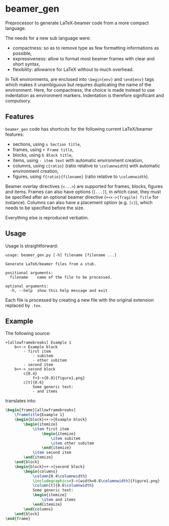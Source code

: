 beamer_gen
==========

Preprocessor to generate LaTeX-beamer code from a more compact language.

The needs for a new sub language were:

- compactness: so as to remove type as few formatting informations as possible,
- expressiveness: allow to format most beamer frames with clear and short syntax,
- flexibility: allowance for LaTeX without to much overhead.

In TeX environments, are enclosed into ``\begin{env}`` and ``\end{env}`` tags which makes it unambiguous but requires duplicating the name of the environment.
Here, for compactness, the choice is made instead to use indentation as environment markers.
Indentation is therefore significant and compulsory.

Features
--------

``beamer_gen`` code has shortcuts for the following current LaTeX/beamer features:

- sections, using ``s Section title``,
- frames, using ``+ Frame title``,
- blocks, using ``b Block title``,
- items, using ``- item text`` with automatic environment creation,
- columns, using ``c{ratio}`` (ratio relative to ``\columnwidth``) with automatic environment creation,
- figures, using ``f{ratio}{filename}`` (ratio relative to ``\columnwidth``).

Beamer overlay directives (``<...>``) are supported for frames, blocks, figures and items.
Frames can also have options (``[...]``), in which case, they must be specified after an optional beamer directive (``+<+->[fragile] Title`` for instance).
Columns can also have a placement option (e.g. ``[c]``), which needs to be specified before the size.

Everything else is reproduced verbatim.


Usage
-----

Usage is straightforward:

    usage: beamer_gen.py [-h] filename [filename ...]

    Generate LaTeX/beamer files from a stub.

    positional arguments:
      filename    name of the file to be processed.

    optional arguments:
      -h, --help  show this help message and exit

Each file is processed by creating a new file with the original extension replaced by ``.tex``.


Example
-------

The following source:

```
+[allowframebreaks] Example 1
    b<+-> Example block
        - first item
            - subitem
            - other subitem
        - second item
    b<+-> second block
        c{0.4}
            f<3->{0.8}{figure1.png}
        c[t]{0.6}
            Some generic text:
            - and items
```

translates into:

```tex
\begin{frame}[allowframebreaks]
    \frametitle{Example 1}
    \begin{block}<+->{Example block}
        \begin{itemize}
            \item first item
                \begin{itemize}
                    \item subitem
                    \item other subitem
                \end{itemize}
            \item second item
        \end{itemize}
    \end{block}
    \begin{block}<+->{second block}
        \begin{columns}
            \column{0.4\columnwidth}
            \includegraphics<3->[width=0.8\columnwidth]{figure1.png}
            \column[t]{0.6\columnwidth}
            Some generic text:
            \begin{itemize}
                \item and items
            \end{itemize}
        \end{columns}
    \end{block}
\end{frame}
```
